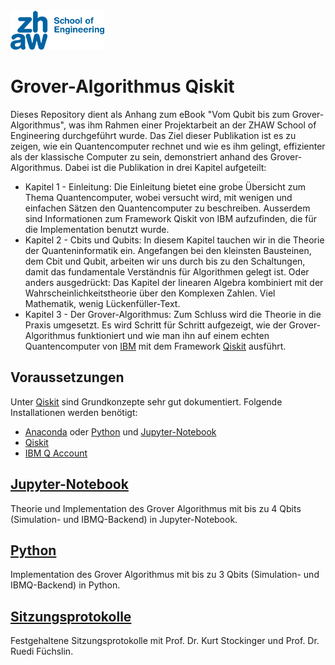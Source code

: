 <img src="Sitzungsprotokolle/README-src/Logo-School-of-Engineering.jpg" alt="ZHAW" width="150"/>

# Grover-Algorithmus Qiskit
Dieses Repository dient als Anhang zum eBook "Vom Qubit bis zum Grover-Algorithmus", was ihm Rahmen einer Projektarbeit an der ZHAW School of Engineering durchgeführt wurde. Das Ziel dieser Publikation ist es zu zeigen, wie ein Quantencomputer rechnet und wie es ihm gelingt, effizienter als der klassische Computer zu sein, demonstriert anhand des Grover-Algorithmus. Dabei ist die Publikation in drei Kapitel aufgeteilt:
- Kapitel 1 - Einleitung: Die Einleitung bietet eine grobe Übersicht zum Thema Quantencomputer, wobei versucht wird, mit wenigen und einfachen Sätzen den Quantencomputer zu beschreiben. Ausserdem sind Informationen zum Framework Qiskit von IBM aufzufinden, die für die Implementation benutzt wurde.
- Kapitel 2 - Cbits und Qubits: In diesem Kapitel tauchen wir in die Theorie der Quanteninformatik ein. Angefangen bei den kleinsten Bausteinen, dem Cbit und Qubit, arbeiten wir uns durch bis zu den Schaltungen, damit das fundamentale Verständnis für Algorithmen gelegt ist. Oder anders ausgedrückt: Das Kapitel der linearen Algebra kombiniert mit der Wahrscheinlichkeitstheorie über den Komplexen Zahlen. Viel Mathematik, wenig Lückenfüller-Text.
- Kapitel 3 - Der Grover-Algorithmus: Zum Schluss wird die Theorie in die Praxis umgesetzt. Es wird Schritt für Schritt aufgezeigt, wie der Grover-Algorithmus funktioniert und wie man ihn auf einem echten Quantencomputer von [IBM](https://www.ibm.com/ch-de/?ar=1) mit dem Framework [Qiskit](https://qiskit.org/) ausführt.

## Voraussetzungen
Unter [Qiskit](https://github.com/Qiskit) sind Grundkonzepte sehr gut dokumentiert. Folgende Installationen werden benötigt:
- [Anaconda](https://www.anaconda.com/download/) oder [Python](https://www.python.org/downloads/) und [Jupyter-Notebook](https://github.com/jupyter/notebook)
- [Qiskit](https://github.com/Qiskit/qiskit-tutorial/blob/master/INSTALL.md)
- [IBM Q Account](https://www.ibm.com/account/reg/us-en/signup?formid=urx-19776&target=https%3A%2F%2Fwww.ibm.com%2Fch-de%2F%3Far%3D1)

## [Jupyter-Notebook](https://github.com/soultanis/Grover-Algorithmus-Qiskit/tree/master/Jupyter-Notebook)
Theorie und Implementation des Grover Algorithmus mit bis zu 4 Qbits (Simulation- und IBMQ-Backend) in Jupyter-Notebook.

## [Python](https://github.com/soultanis/Grover-Algorithmus-Qiskit/tree/master/Python)
Implementation des Grover Algorithmus mit bis zu 3 Qbits (Simulation- und IBMQ-Backend) in Python.  

## [Sitzungsprotokolle](https://github.com/soultanis/Grover-Algorithmus-Qiskit/tree/master/Sitzungsprotokolle)
Festgehaltene Sitzungsprotokolle mit Prof. Dr. Kurt Stockinger und Prof. Dr. Ruedi Füchslin.
